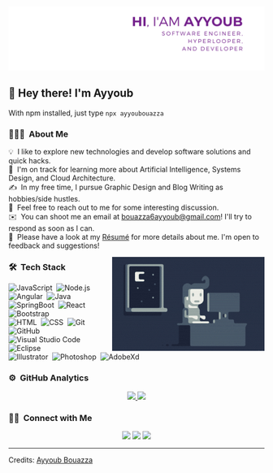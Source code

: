 ![Bouazza Ayyoub](./banner.png)

<h2> 👋 Hey there! I'm Ayyoub</h2>

With npm installed, just type
<code>npx ayyoubouazza</code>

### 👨🏻‍💻 &nbsp;About Me

💡 &nbsp;I like to explore new technologies and develop software solutions and quick hacks.\
🌱 &nbsp;I'm on track for learning more about Artificial Intelligence, Systems Design, and Cloud Architecture.\
✍️ &nbsp;In my free time, I pursue Graphic Design and Blog Writing as hobbies/side hustles.\
💬 &nbsp;Feel free to reach out to me for some interesting discussion.\
✉️ &nbsp;You can shoot me an email at bouazza6ayyoub@gmail.com! I'll try to respond as soon as I can.\
📄 &nbsp;Please have a look at my [Résumé](https://bouazza.engineer/) for more details about me. I'm open to feedback and suggestions!

<img alt="Night Coding" src="https://raw.githubusercontent.com/AVS1508/AVS1508/master/assets/Night-Coding.gif" align="right"/>

### 🛠 &nbsp;Tech Stack

![JavaScript](https://img.shields.io/badge/-JavaScript-05122A?style=flat&logo=javascript)&nbsp;
![Node.js](https://img.shields.io/badge/-Node.js-05122A?style=flat&logo=node.js)&nbsp;
![Angular](https://img.shields.io/badge/-Angular-05122A?style=flat&logo=angular)&nbsp;
![Java](https://img.shields.io/badge/-Java-05122A?style=flat&logo=Java&logoColor=FFA518)&nbsp;
![SpringBoot](https://img.shields.io/badge/-SpringBoot-05122A?style=flat&logo=SpringBoot&logoColor=FFA518)&nbsp;
![React](https://img.shields.io/badge/-React-05122A?style=flat&logo=react)&nbsp;
![Bootstrap](https://img.shields.io/badge/-Bootstrap-05122A?style=flat&logo=bootstrap&logoColor=563D7C)\
![HTML](https://img.shields.io/badge/-HTML-05122A?style=flat&logo=HTML5)&nbsp;
![CSS](https://img.shields.io/badge/-CSS-05122A?style=flat&logo=CSS3&logoColor=1572B6)&nbsp;
![Git](https://img.shields.io/badge/-Git-05122A?style=flat&logo=git)&nbsp;
![GitHub](https://img.shields.io/badge/-GitHub-05122A?style=flat&logo=github)&nbsp;
![Visual Studio Code](https://img.shields.io/badge/-Visual%20Studio%20Code-05122A?style=flat&logo=visual-studio-code&logoColor=007ACC)&nbsp;
![Eclipse](https://img.shields.io/badge/-Eclipse-05122A?style=flat&logo=eclipse-ide&logoColor=2C2255)\
![Illustrator](https://img.shields.io/badge/-Illustrator-05122A?style=flat&logo=adobe-illustrator)&nbsp;
![Photoshop](https://img.shields.io/badge/-Photoshop-05122A?style=flat&logo=adobe-photoshop)&nbsp;
![AdobeXd](https://img.shields.io/badge/-AdobeXd-05122A?style=flat&logo=adobe-xd)

### ⚙️ &nbsp;GitHub Analytics

<p align="center">
<a href="https://github.com/bouazzaayyoub">
  <img height="180em" src="https://github-readme-stats-eight-theta.vercel.app/api?username=bouazzaayyoub&show_icons=true&theme=tokyonight&include_all_commits=true&count_private=true"/>
  <img height="180em" src="https://github-readme-stats-eight-theta.vercel.app/api/top-langs/?username=bouazzaayyoub&layout=compact&langs_count=8&theme=tokyonight"/>
</a>
</p>

### 🤝🏻 &nbsp;Connect with Me

<p align="center">
<a href="https://linkedin.com/in/bouazza-ayyoub"><img src="https://img.shields.io/badge/-Bouazza%20Ayyoub-0077B5?style=flat&logo=Linkedin&logoColor=white"/></a>
<a href="mailto:bouazza6ayyoub@gmail.com"><img src="https://img.shields.io/badge/-bouazza6ayyoub@gmail.com-D14836?style=flat&logo=Gmail&logoColor=white"/></a>
<a href="https://twitter.com/ayyoubbouazza"><img src="https://img.shields.io/badge/-Bouazza%20Ayyoub-0077B5?style=flat&logo=Twitter&logoColor=white"/></a>
</p>

-----
Credits: [Ayyoub Bouazza](https://github.com/bouazzaayyoub)

